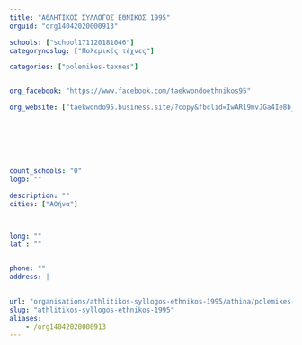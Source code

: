 ```yaml
---
title: "ΑΘΛΗΤΙΚΟΣ ΣΥΛΛΟΓΟΣ ΕΘΝΙΚΟΣ 1995"
orguid: "org14042020000913"

schools: ["school171120181046"]
categorynoslug: ["Πολεμικές τέχνες"]

categories: ["polemikes-texnes"]


org_facebook: "https://www.facebook.com/taekwondoethnikos95"

org_website: ["taekwondo95.business.site/?copy&fbclid=IwAR19mvJGa4Ie8b_sRkTcXoYidXzhMFIlmCuKtOKmXnaT8aI3URhJM4WmBrk"]







count_schools: "0"
logo: ""

description: ""
cities: ["Αθήνα"]



long: ""
lat : ""


phone: ""
address: |
    

url: "organisations/athlitikos-syllogos-ethnikos-1995/athina/polemikes-texnes"
slug: "athlitikos-syllogos-ethnikos-1995"
aliases:
    - /org14042020000913
---
```



